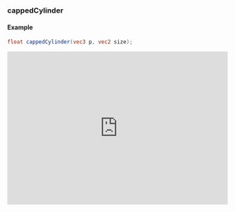 ### cappedCylinder
#### Example
```glsl
float cappedCylinder(vec3 p, vec2 size);
```
<iframe width="100%" height="350px" src="http://localhost:3000/sculpture/-LM0t3ZICdtWkNLFkO1q?example=true&embed=true" frameborder="0"></iframe>
